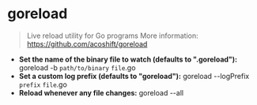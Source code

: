 # goreload
> Live reload utility for Go programs
> More information: <https://github.com/acoshift/goreload>
- **Set the name of the binary file to watch (defaults to ".goreload"):**
goreload -b `path/to/binary` `file`.go
- **Set a custom log prefix (defaults to "goreload"):**
goreload --logPrefix `prefix` `file`.go
- **Reload whenever any file changes:**
goreload --all
